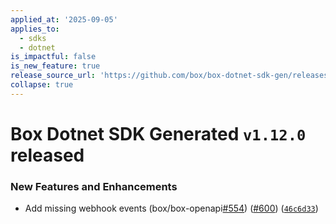 ```yaml
---
applied_at: '2025-09-05'
applies_to:
  - sdks
  - dotnet
is_impactful: false
is_new_feature: true
release_source_url: 'https://github.com/box/box-dotnet-sdk-gen/releases/tag/v1.12.0'
collapse: true
---
```


# Box Dotnet SDK Generated `v1.12.0` released

### New Features and Enhancements

* Add missing webhook events (box/box-openapi[#554][1]) ([#600][2]) ([`46c6d33`][3])

[1]: https://github.com/box/box-dotnet-sdk-gen/issues/554

[2]: https://github.com/box/box-dotnet-sdk-gen/issues/600

[3]: https://github.com/box/box-dotnet-sdk-gen/commit/46c6d33238b7a97352a434333e18054d8adccd03
